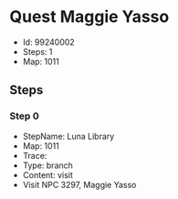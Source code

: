 # Quest Maggie Yasso

- Id: 99240002
- Steps: 1
- Map: 1011

## Steps

### Step 0
- StepName:  Luna Library
- Map:  1011
- Trace:  
- Type:  branch
- Content:  visit
- Visit NPC 3297, Maggie Yasso



